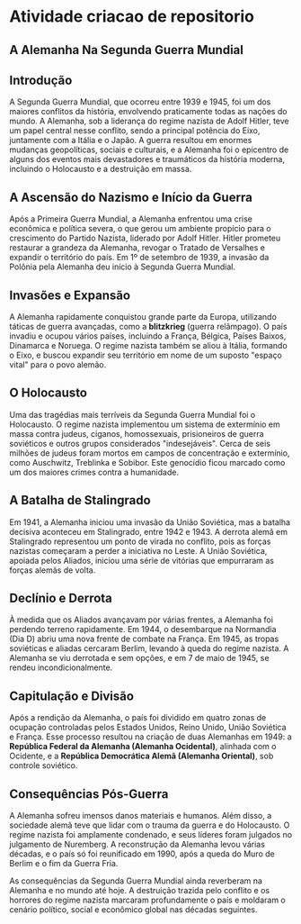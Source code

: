 # Atividade criacao de repositorio

##  A Alemanha Na Segunda Guerra Mundial

## Introdução

A Segunda Guerra Mundial, que ocorreu entre 1939 e 1945, foi um dos maiores conflitos da história, envolvendo praticamente todas as nações do mundo. A Alemanha, sob a liderança do regime nazista de Adolf Hitler, teve um papel central nesse conflito, sendo a principal potência do Eixo, juntamente com a Itália e o Japão. A guerra resultou em enormes mudanças geopolíticas, sociais e culturais, e a Alemanha foi o epicentro de alguns dos eventos mais devastadores e traumáticos da história moderna, incluindo o Holocausto e a destruição em massa.

## A Ascensão do Nazismo e Início da Guerra

Após a Primeira Guerra Mundial, a Alemanha enfrentou uma crise econômica e política severa, o que gerou um ambiente propício para o crescimento do Partido Nazista, liderado por Adolf Hitler. Hitler prometeu restaurar a grandeza da Alemanha, revogar o Tratado de Versalhes e expandir o território do país. Em 1º de setembro de 1939, a invasão da Polônia pela Alemanha deu início à Segunda Guerra Mundial.

## Invasões e Expansão

A Alemanha rapidamente conquistou grande parte da Europa, utilizando táticas de guerra avançadas, como a **blitzkrieg** (guerra relâmpago). O país invadiu e ocupou vários países, incluindo a França, Bélgica, Países Baixos, Dinamarca e Noruega. O regime nazista também se aliou à Itália, formando o Eixo, e buscou expandir seu território em nome de um suposto "espaço vital" para o povo alemão.

## O Holocausto

Uma das tragédias mais terríveis da Segunda Guerra Mundial foi o Holocausto. O regime nazista implementou um sistema de extermínio em massa contra judeus, ciganos, homossexuais, prisioneiros de guerra soviéticos e outros grupos considerados "indesejáveis". Cerca de seis milhões de judeus foram mortos em campos de concentração e extermínio, como Auschwitz, Treblinka e Sobibor. Este genocídio ficou marcado como um dos maiores crimes contra a humanidade.

## A Batalha de Stalingrado

Em 1941, a Alemanha iniciou uma invasão da União Soviética, mas a batalha decisiva aconteceu em Stalingrado, entre 1942 e 1943. A derrota alemã em Stalingrado representou um ponto de virada no conflito, pois as forças nazistas começaram a perder a iniciativa no Leste. A União Soviética, apoiada pelos Aliados, iniciou uma série de vitórias que empurraram as forças alemãs de volta.

## Declínio e Derrota

À medida que os Aliados avançavam por várias frentes, a Alemanha foi perdendo terreno rapidamente. Em 1944, o desembarque na Normandia (Dia D) abriu uma nova frente de combate na França. Em 1945, as tropas soviéticas e aliadas cercaram Berlim, levando à queda do regime nazista. A Alemanha se viu derrotada e sem opções, e em 7 de maio de 1945, se rendeu incondicionalmente.

## Capitulação e Divisão

Após a rendição da Alemanha, o país foi dividido em quatro zonas de ocupação controladas pelos Estados Unidos, Reino Unido, União Soviética e França. Esse processo resultou na criação de duas Alemanhas em 1949: a **República Federal da Alemanha (Alemanha Ocidental)**, alinhada com o Ocidente, e a **República Democrática Alemã (Alemanha Oriental)**, sob controle soviético.

## Consequências Pós-Guerra

A Alemanha sofreu imensos danos materiais e humanos. Além disso, a sociedade alemã teve que lidar com o trauma da guerra e do Holocausto. O regime nazista foi amplamente condenado, e seus líderes foram julgados no julgamento de Nuremberg. A reconstrução da Alemanha levou várias décadas, e o país só foi reunificado em 1990, após a queda do Muro de Berlim e o fim da Guerra Fria.

As consequências da Segunda Guerra Mundial ainda reverberam na Alemanha e no mundo até hoje. A destruição trazida pelo conflito e os horrores do regime nazista marcaram profundamente o país e moldaram o cenário político, social e econômico global nas décadas seguintes.
